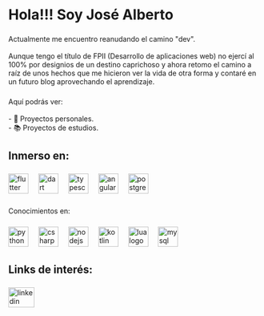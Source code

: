 <h1 align="left">Hola!!! Soy José Alberto</h1>

###

<p align="left">Actualmente me encuentro reanudando el camino "dev".<br><br>Aunque tengo el título de FPII (Desarrollo de aplicaciones web) no ejercí al 100% por designios de un destino caprichoso y ahora retomo el camino a raíz de unos hechos que me hicieron ver la vida de otra forma y contaré en un futuro blog aprovechando el aprendizaje.</p>

###

<p align="left">Aquí podrás ver:<br><br>- 🔭 Proyectos personales.<br>- 📚 Proyectos de estudios.</p>

###

<h2 align="left">Inmerso en:</h2>

###

<div align="left">
  <img src="https://cdn.jsdelivr.net/gh/devicons/devicon/icons/flutter/flutter-original.svg" height="40" alt="flutter logo"  />
  <img width="12" />
    <img src="https://cdn.jsdelivr.net/gh/devicons/devicon/icons/dart/dart-original.svg" height="40" alt="dart logo"  />
 <img width="12" />
  <img src="https://cdn.jsdelivr.net/gh/devicons/devicon/icons/typescript/typescript-original.svg" height="40" alt="typescript logo"  />
  <img width="12" />
    <img src="https://cdn.jsdelivr.net/gh/devicons/devicon/icons/angularjs/angularjs-original.svg" height="40" alt="angularjs logo"  />
  <img width="12" />
  <img src="https://cdn.jsdelivr.net/gh/devicons/devicon/icons/postgresql/postgresql-original.svg" height="40" alt="postgresql logo"  />
</div>

###

<p align="left">Conocimientos en:</p>

###

<div align="left">
  <img src="https://cdn.jsdelivr.net/gh/devicons/devicon/icons/python/python-original.svg" height="40" alt="python logo"  />
  <img width="12" />
  <img src="https://cdn.jsdelivr.net/gh/devicons/devicon/icons/csharp/csharp-original.svg" height="40" alt="csharp logo"  />
  <img width="12" />
  <img src="https://cdn.jsdelivr.net/gh/devicons/devicon/icons/nodejs/nodejs-original.svg" height="40" alt="nodejs logo"  />
  <img width="12" />
  <img src="https://cdn.jsdelivr.net/gh/devicons/devicon/icons/kotlin/kotlin-original.svg" height="40" alt="kotlin logo"  />
  <img width="12" />
  <img src="https://cdn.jsdelivr.net/gh/devicons/devicon/icons/lua/lua-original.svg" height="40" alt="lua logo"  />
  <img width="12" />
  <img src="https://cdn.jsdelivr.net/gh/devicons/devicon/icons/mysql/mysql-original.svg" height="40" alt="mysql logo"  />
</div>

###

<h2 align="left">Links de interés:</h2>

###

<div align="left">
  <a href="https://www.linkedin.com/in/josealbertomolina/" target="_blank">
    <img src="https://raw.githubusercontent.com/maurodesouza/profile-readme-generator/master/src/assets/icons/social/linkedin/default.svg" width="52" height="40" alt="linkedin logo"  />
  </a>
</div>

###
